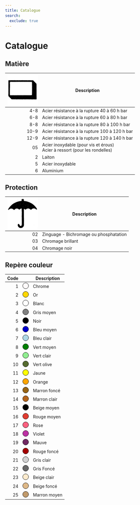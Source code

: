 ```yaml
---
title: Catalogue
search:
  exclude: true
---
```


# Catalogue

## Matière
| ![](assets/images/material.png) | Description |
|--:|---|
| 4-8 | Acier résistance à la rupture 40 à 60 h bar |
| 6-8 | Acier résistance à la rupture 60 à 80 h bar |
| 8-8 | Acier résistance à la rupture 80 à 100 h bar |
| 10-9 | Acier résistance à la rupture 100 à 120 h bar |
| 12-9 | Acier résistance à la rupture 120 à 140 h bar |
| 05 | Acier inoxydable (pour vis et érous)<br/>Acier à ressort (pour les rondelles) |
| 2 | Laiton |
| 5 | Acier inoxydable |
| 6 | Aluminium |


## Protection
| ![](assets/images/protection.png) | Description |
|--:|---|
| 02 | Zinguage - Bichromage ou phosphatation |
| 03 | Chromage brillant |
| 04 | Chromage noir |


## Repère couleur
|  Code |   |  Description |
|--:| :-: | --- |
| 1 | <svg width="20" height="20"><circle stroke="black" stroke-width="1" cx="10" cy="10" r="9.5" fill="#fffafa" /></svg> | Chrome |
| 2 | <svg width="20" height="20"><circle stroke="black" stroke-width="1" cx="10" cy="10" r="9.5" fill="#ffd700" /></svg> | Or |
| 3 | <svg width="20" height="20"><circle stroke="black" stroke-width="1" cx="10" cy="10" r="9.5" fill="#ffffff" /></svg> | Blanc |
| 4 | <svg width="20" height="20"><circle stroke="black" stroke-width="1" cx="10" cy="10" r="9.5" fill="#808080" /></svg> | Gris moyen |
| 5 | <svg width="20" height="20"><circle stroke="black" stroke-width="1" cx="10" cy="10" r="9.5" fill="#000000" /></svg> | Noir |
| 6 | <svg width="20" height="20"><circle stroke="black" stroke-width="1" cx="10" cy="10" r="9.5" fill="#0000cd" /></svg> | Bleu moyen |
| 7 | <svg width="20" height="20"><circle stroke="black" stroke-width="1" cx="10" cy="10" r="9.5" fill="#add8e6" /></svg> | Bleu clair |
| 8 | <svg width="20" height="20"><circle stroke="black" stroke-width="1" cx="10" cy="10" r="9.5" fill="#008000" /></svg> | Vert moyen |
| 9 | <svg width="20" height="20"><circle stroke="black" stroke-width="1" cx="10" cy="10" r="9.5" fill="#90ee90" /></svg> | Vert clair |
| 10 | <svg width="20" height="20"><circle stroke="black" stroke-width="1" cx="10" cy="10" r="9.5" fill="#556b2f" /></svg> | Vert olive |
| 11 | <svg width="20" height="20"><circle stroke="black" stroke-width="1" cx="10" cy="10" r="9.5" fill="#ffff00" /></svg> | Jaune |
| 12 | <svg width="20" height="20"><circle stroke="black" stroke-width="1" cx="10" cy="10" r="9.5" fill="#ffa500" /></svg> | Orange |
| 13 | <svg width="20" height="20"><circle stroke="black" stroke-width="1" cx="10" cy="10" r="9.5" fill="#996515" /></svg> | Marron foncé |
| 14 | <svg width="20" height="20"><circle stroke="black" stroke-width="1" cx="10" cy="10" r="9.5" fill="#b5651d" /></svg> | Marron clair |
| 15 | <svg width="20" height="20"><circle stroke="black" stroke-width="1" cx="10" cy="10" r="9.5" fill="ffe4c4" /></svg> | Beige moyen |
| 16 | <svg width="20" height="20"><circle stroke="black" stroke-width="1" cx="10" cy="10" r="9.5" fill="#e03c31" /></svg> | Rouge moyen |
| 17 | <svg width="20" height="20"><circle stroke="black" stroke-width="1" cx="10" cy="10" r="9.5" fill="#fb607f" /></svg> | Rose |
| 18 | <svg width="20" height="20"><circle stroke="black" stroke-width="1" cx="10" cy="10" r="9.5" fill="#bd33a4" /></svg> | Violet |
| 19 | <svg width="20" height="20"><circle stroke="black" stroke-width="1" cx="10" cy="10" r="9.5" fill="#702963" /></svg> | Mauve |
| 20 | <svg width="20" height="20"><circle stroke="black" stroke-width="1" cx="10" cy="10" r="9.5" fill="#a40000" /></svg> | Rouge foncé |
| 21 | <svg width="20" height="20"><circle stroke="black" stroke-width="1" cx="10" cy="10" r="9.5" fill="#d3d3d3" /></svg> | Gris clair |
| 22 | <svg width="20" height="20"><circle stroke="black" stroke-width="1" cx="10" cy="10" r="9.5" fill="#696969" /></svg> | Gris Foncé |
| 23 | <svg width="20" height="20"><circle stroke="black" stroke-width="1" cx="10" cy="10" r="9.5" fill="#ffebcd" /></svg> | Beige clair |
| 24 | <svg width="20" height="20"><circle stroke="black" stroke-width="1" cx="10" cy="10" r="9.5" fill="#deb887" /></svg> | Beige foncé |
| 25 | <svg width="20" height="20"><circle stroke="black" stroke-width="1" cx="10" cy="10" r="9.5" fill="#c19a6b" /></svg> | Marron moyen |


